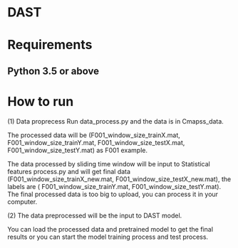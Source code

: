 # DAST

Requirements
===============
Python 3.5 or above
---------------------

How to run
===============
(1) Data proprecess
Run data_process.py and the data is in Cmapss_data. 

The processed data will be (F001_window_size_trainX.mat, F001_window_size_trainY.mat, F001_window_size_testX.mat, F001_window_size_testY.mat) as F001 example. 

The data processed by sliding time window will be input to Statistical features process.py and will get final data (F001_window_size_trainX_new.mat, F001_window_size_testX_new.mat), the labels are ( F001_window_size_trainY.mat, F001_window_size_testY.mat). The final processed data is too big to upload, you can process it in your computer.

(2) The data preprocessed will be the input to DAST model.

You can load the processed data and pretrained model to get the final results or you can start the model training process and test process. 







